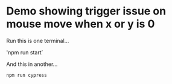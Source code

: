 # Demo showing trigger issue on mouse move when x or y is 0

Run this is one terminal...

'npm run start`

And this in another...

`npm run cypress`
